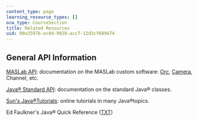 ```yaml
---
content_type: page
learning_resource_types: []
ocw_type: CourseSection
title: Related Resources
uid: 09a3597b-ec0d-9028-acc7-12d3cf689474
---
```


General API Information
-----------------------

[MASLab API](/ans7870/6/6.186/maslab/index.htm): documentation on the MASLab custom software: [Orc](/ans7870/6/6.186/maslab/maslab/orc/package-summary.html), [Camera](/ans7870/6/6.186/maslab/maslab/camera/package-summary.html), Channel, etc.

[Java® Standard API](http://java.sun.com/j2se/1.5.0/docs/api/): documentation on the standard Java® classes.

[Sun's Java®Tutorials](http://java.sun.com/docs/books/tutorial/): online tutorials in many Java®topics.

Ed Faulkner's Java® Quick Reference ([TXT](/courses/electrical-engineering-and-computer-science/6-186-mobile-autonomous-systems-laboratory-january-iap-2005/related-resources/javareference.txt))